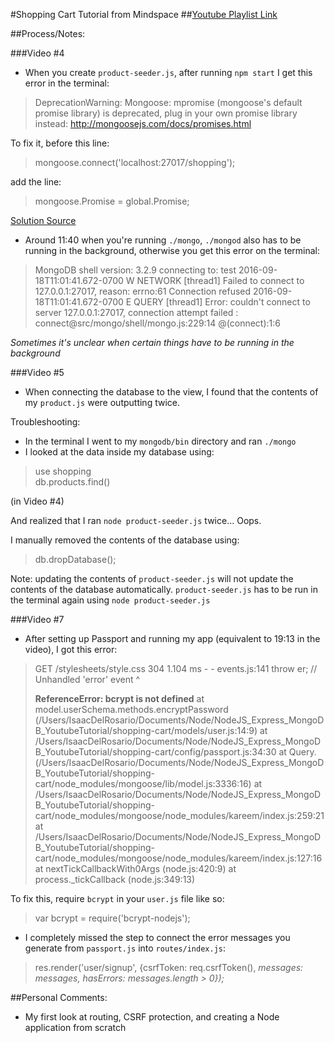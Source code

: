 #Shopping Cart Tutorial from Mindspace
##[Youtube Playlist Link](https://www.youtube.com/watch?v=56TizEw2LgI&list=PL55RiY5tL51rajp7Xr_zk-fCFtzdlGKUp)

##Process/Notes:

###Video #4
 - When you create `product-seeder.js`, after running `npm start` I get this error in the terminal:

> DeprecationWarning: Mongoose: mpromise (mongoose's default promise library) is deprecated, plug in your own promise library instead: http://mongoosejs.com/docs/promises.html

To fix it, before this line:

> mongoose.connect('localhost:27017/shopping');

add the line:

> mongoose.Promise = global.Promise;

[Solution Source](https://github.com/Automattic/mongoose/issues/4291)

 - Around 11:40 when you're running `./mongo`, `./mongod` also has to be running in the background, otherwise you get this error on the terminal:

 > MongoDB shell version: 3.2.9
 > connecting to: test
 > 2016-09-18T11:01:41.672-0700 W NETWORK  [thread1] Failed to connect to 127.0.0.1:27017, reason: errno:61 Connection refused
 > 2016-09-18T11:01:41.672-0700 E QUERY    [thread1] Error: couldn't connect to server 127.0.0.1:27017, connection attempt failed :
 > connect@src/mongo/shell/mongo.js:229:14
 > @(connect):1:6

 *Sometimes it's unclear when certain things have to be running in the background*

###Video #5
 - When connecting the database to the view, I found that the contents of my `product.js` were outputting twice.
 
 Troubleshooting:
  - In the terminal I went to my `mongodb/bin` directory and ran `./mongo`
  - I looked at the data inside my database using:

 > use shopping  
 > db.products.find()  

(in Video #4)

  And realized that I ran `node product-seeder.js` twice... Oops.

  I manually removed the contents of the database using:

  > db.dropDatabase();

  Note: updating the contents of `product-seeder.js` will not update the contents of the database automatically. `product-seeder.js` has to be run in the terminal again using `node product-seeder.js`

###Video #7

- After setting up Passport and running my app (equivalent to 19:13 in the video), I got this error:

 > GET /stylesheets/style.css 304 1.104 ms - -
 > events.js:141
 >     throw er; // Unhandled 'error' event
 >     ^
 >
 > **ReferenceError: bcrypt is not defined**
 >   at model.userSchema.methods.encryptPassword (/Users/IsaacDelRosario/Documents/Node/NodeJS_Express_MongoDB_YoutubeTutorial/shopping-cart/models/user.js:14:9)
 >   at /Users/IsaacDelRosario/Documents/Node/NodeJS_Express_MongoDB_YoutubeTutorial/shopping-cart/config/passport.js:34:30
 >   at Query.<anonymous> (/Users/IsaacDelRosario/Documents/Node/NodeJS_Express_MongoDB_YoutubeTutorial/shopping-cart/node_modules/mongoose/lib/model.js:3336:16)
 >   at /Users/IsaacDelRosario/Documents/Node/NodeJS_Express_MongoDB_YoutubeTutorial/shopping-cart/node_modules/mongoose/node_modules/kareem/index.js:259:21
 >   at /Users/IsaacDelRosario/Documents/Node/NodeJS_Express_MongoDB_YoutubeTutorial/shopping-cart/node_modules/mongoose/node_modules/kareem/index.js:127:16
 >   at nextTickCallbackWith0Args (node.js:420:9)
 >   at process._tickCallback (node.js:349:13)

To fix this, require `bcrypt` in your `user.js` file like so:  
 > var bcrypt   = require('bcrypt-nodejs');

- I completely missed the step to connect the error messages you generate from `passport.js` into `routes/index.js`:  

 > res.render('user/signup', {csrfToken: req.csrfToken(), *messages: messages, hasErrors: messages.length > 0});*

##Personal Comments:
 - My first look at routing, CSRF protection, and creating a Node application from scratch